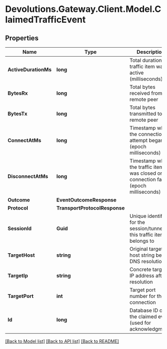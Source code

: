 # Devolutions.Gateway.Client.Model.ClaimedTrafficEvent

## Properties

Name | Type | Description | Notes
------------ | ------------- | ------------- | -------------
**ActiveDurationMs** | **long** | Total duration the traffic item was active (milliseconds) | 
**BytesRx** | **long** | Total bytes received from the remote peer | 
**BytesTx** | **long** | Total bytes transmitted to the remote peer | 
**ConnectAtMs** | **long** | Timestamp when the connection attempt began (epoch milliseconds) | 
**DisconnectAtMs** | **long** | Timestamp when the traffic item was closed or connection failed (epoch milliseconds) | 
**Outcome** | **EventOutcomeResponse** |  | 
**Protocol** | **TransportProtocolResponse** |  | 
**SessionId** | **Guid** | Unique identifier for the session/tunnel this traffic item belongs to | 
**TargetHost** | **string** | Original target host string before DNS resolution | 
**TargetIp** | **string** | Concrete target IP address after resolution | 
**TargetPort** | **int** | Target port number for the connection | 
**Id** | **long** | Database ID of the claimed event (used for acknowledgment) | 

[[Back to Model list]](../README.md#documentation-for-models) [[Back to API list]](../README.md#documentation-for-api-endpoints) [[Back to README]](../README.md)

